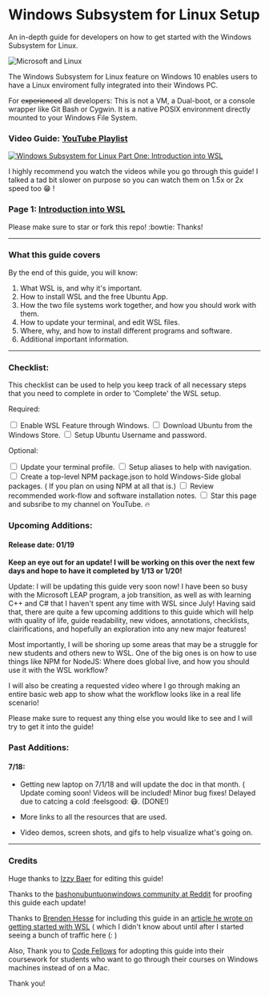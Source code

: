# Windows Subsystem for Linux Setup

An in-depth guide for developers on how to get started with the Windows Subsystem for Linux.

![Microsoft and Linux](https://i.imgur.com/GOij8My.png)

The Windows Subsystem for Linux feature on Windows 10 enables users to have a Linux enviroment fully integrated into their Windows PC.

For ~~experienced~~ all developers: This is not a VM, a Dual-boot, or a console wrapper like Git Bash or Cygwin. It is a native POSIX environment directly mounted to your Windows File System.

### Video Guide: [YouTube Playlist](https://www.youtube.com/channel/UCh0yhZV7OrQ-vojQBqSF0RA/) 

<a href="http://www.youtube.com/watch?feature=player_embedded&v=ixqKqHfCDWM" target="_blank"><img src="http://img.youtube.com/vi/ixqKqHfCDWM/0.jpg" alt="Windows Subsystem for Linux Part One: Introduction into WSL"/></a>

I highly recommend you watch the videos while you go through this guide! I talked a tad bit slower on purpose so you can watch them on 1.5x or 2x speed too :grin: !

### Page 1: [Introduction into WSL](./readmes/01_preface.md) 

Please make sure to star or fork this repo! :bowtie: Thanks!

---


### What this guide covers

By the end of this guide, you will know:

1. What WSL is, and why it's important.
1. How to install WSL and the free Ubuntu App.
1. How the two file systems work together, and how you should work with them.
1. How to update your terminal, and edit WSL files.
1. Where, why, and how to install different programs and software.
1. Additional important information.

---

### Checklist:

This checklist can be used to help you keep track of all necessary steps that you need to complete in order to 'Complete' the WSL setup. 

Required:

<input type="checkbox" name="enable-wsl">
<label for="enable-wsl">Enable WSL Feature through Windows.</label>

<input type="checkbox" name="get-ubuntu">
<label for="get-ubuntu">Download Ubuntu from the Windows Store.</label>

<input type="checkbox" name="username">
<label for="username">Setup Ubuntu Username and password.</label>


Optional:

<input type="checkbox" name="terminal-profile">
<label for="terminal-profile">Update your terminal profile.</label>
<input type="checkbox" name="aliases">
<label for="aliases">Setup aliases to help with navigation.</label>
<input type="checkbox" name="global-npm">
<label for="global-npm">Create a top-level NPM package.json to hold Windows-Side global packages. ( If you plan on using NPM at all that is.)</label>
<input type="checkbox" name="work-flow">
<label for="work-flow"> Review recommended work-flow and software installation notes.</label>
<input type="checkbox" name="">
<label for="">Star this page and subsribe to my channel on YouTube. 🔥 </label>


### Upcoming Additions:

#### Release date: 01/19

**Keep an eye out for an update! I will be working on this over the next few days and hope to have it completed by 1/13 or 1/20!**

Update: I will be updating this guide very soon now! I have been so busy with the Microsoft LEAP program, a job transition, as well as with learning C++ and C# that I haven't spent any time with WSL since July! Having said that, there are quite a few upcoming additions to this guide which will help with quality of life, guide readability, new vidoes, annotations, checklists, clairifications, and hopefully an exploration into any new major features!

Most importantly, I will be shoring up some areas that may be a struggle for new students and others new to WSL. One of the big ones is on how to use things like NPM for NodeJS: Where does global live, and how you should use it with the WSL workflow?

I will also be creating a requested video where I go through making an entire basic web app to show what the workflow looks like in a real life scenario!

Please make sure to request any thing else you would like to see and I will try to get it into the guide!

### Past Additions:

#### 7/18: 
- Getting new laptop on 7/1/18 and will update the doc in that month. ( Update coming soon! Videos will be included! Minor bug fixes! Delayed due to catcing a cold :feelsgood: :mask:. (DONE!)

- More links to all the resources that are used.
- Video demos, screen shots, and gifs to help visualize what's going on.

---

### Credits
Huge thanks to [Izzy Baer](https://github.com/izzybaer) for editing this guide!

Thanks to the [bashonubuntuonwindows community at Reddit](https://www.reddit.com/r/bashonubuntuonwindows/) for proofing this guide each update!

Thanks to [Brenden Hesse](https://twitter.com/Brendan_LH) for including this guide in an [article he wrote on getting started with WSL](https://lifehacker.com/how-to-get-started-with-the-windows-subsystem-for-linux-1828952698) ( which I didn't know about until after I started seeing a bunch of traffic here (: )

Also, Thank you to [Code Fellows](https://codefellows.org) for adopting this guide into their coursework for students who want to go through their courses on Windows machines instead of on a Mac.

Thank you!
